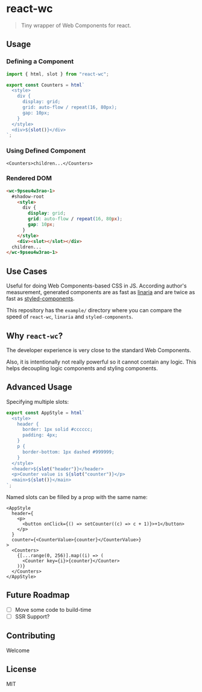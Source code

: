 # react-wc

> Tiny wrapper of Web Components for react.

## Usage

### Defining a Component

```ts
import { html, slot } from "react-wc";

export const Counters = html`
  <style>
    div {
      display: grid;
      grid: auto-flow / repeat(16, 80px);
      gap: 10px;
    }
  </style>
  <div>${slot()}</div>
`;
```

### Using Defined Component

```tsx
<Counters>children...</Counters>
```

### Rendered DOM

```html
<wc-9pseu4w3rao-1>
  #shadow-root
    <style>
      div {
        display: grid;
        grid: auto-flow / repeat(16, 80px);
        gap: 10px;
      }
    </style>
    <div><slot></slot></div>
  children...
</wc-9pseu4w3rao-1>
```

## Use Cases

Useful for doing Web Components-based CSS in JS. According author's measurement, generated components are as fast as [linaria](https://github.com/callstack/linaria) and are twice as fast as [styled-components](https://styled-components.com/).

This repository has the `example/` directory where you can compare the speed of `react-wc`, `linaria` and `styled-components`.

## Why `react-wc`?

The developer experience is very close to the standard Web Components.

Also, it is intentionally not really powerful so it cannot contain any logic. This helps decoupling logic components and styling components.

## Advanced Usage

Specifying multiple slots:

```ts
export const AppStyle = html`
  <style>
    header {
      border: 1px solid #cccccc;
      padding: 4px;
    }
    p {
      border-bottom: 1px dashed #999999;
    }
  </style>
  <header>${slot("header")}</header>
  <p>Counter value is ${slot("counter")}</p>
  <main>${slot()}</main>
`;
```

Named slots can be filled by a prop with the same name:

```tsx
<AppStyle
  header={
    <p>
      <button onClick={() => setCounter((c) => c + 1)}>+1</button>
    </p>
  }
  counter={<CounterValue>{counter}</CounterValue>}
>
  <Counters>
    {[...range(0, 256)].map((i) => (
      <Counter key={i}>{counter}</Counter>
    ))}
  </Counters>
</AppStyle>
```

## Future Roadmap

- [ ] Move some code to build-time
- [ ] SSR Support?

## Contributing

Welcome

## License

MIT